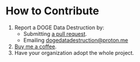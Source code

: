 # How to Contribute

1. Report a DOGE Data Destruction by:
   * Submitting [a pull request](https://github.com/rebeccawilliams/dogedatadestruction).&#x20;
   * Emailing [dogedatadestruction@proton.me](mailto:dogedatadestruction@proton.me)
2. [Buy me a coffee](https://buymeacoffee.com/rebeccawilliams).
3. Have your organization adopt the whole project.&#x20;
